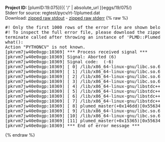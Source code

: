 **Project ID:** [plumID:19.075]({{ '/' | absolute_url }}eggs/19/075/)  
Stderr for source:  regtest/pycv/rt-1/plumed.dat   
Download: [zipped raw stdout](plumed.dat.plumed_master.stdout.txt.zip) - [zipped raw stderr](plumed.dat.plumed_master.stderr.txt.zip) 
{% raw %}
<pre>
#! Only the first 1000 rows of the error file are shown below
#! To inspect the full error file, please download the zipped raw stderr file above
terminate called after throwing an instance of 'PLMD::Plumed::Exception'
what():
Action "PYTHONCV" is not known.
[pkrvm7jw40e0xgp:10369] *** Process received signal ***
[pkrvm7jw40e0xgp:10369] Signal: Aborted (6)
[pkrvm7jw40e0xgp:10369] Signal code:  (-6)
[pkrvm7jw40e0xgp:10369] [ 0] /lib/x86_64-linux-gnu/libc.so.6(+0x45330)[0x7fc2cf045330]
[pkrvm7jw40e0xgp:10369] [ 1] /lib/x86_64-linux-gnu/libc.so.6(pthread_kill+0x11c)[0x7fc2cf09eb2c]
[pkrvm7jw40e0xgp:10369] [ 2] /lib/x86_64-linux-gnu/libc.so.6(gsignal+0x1e)[0x7fc2cf04527e]
[pkrvm7jw40e0xgp:10369] [ 3] /lib/x86_64-linux-gnu/libc.so.6(abort+0xdf)[0x7fc2cf0288ff]
[pkrvm7jw40e0xgp:10369] [ 4] /lib/x86_64-linux-gnu/libstdc++.so.6(+0xa5ff5)[0x7fc2cf4a5ff5]
[pkrvm7jw40e0xgp:10369] [ 5] /lib/x86_64-linux-gnu/libstdc++.so.6(+0xbb0da)[0x7fc2cf4bb0da]
[pkrvm7jw40e0xgp:10369] [ 6] /lib/x86_64-linux-gnu/libstdc++.so.6(_ZSt10unexpectedv+0x0)[0x7fc2cf4a5a55]
[pkrvm7jw40e0xgp:10369] [ 7] /lib/x86_64-linux-gnu/libstdc++.so.6(+0xa5a6f)[0x7fc2cf4a5a6f]
[pkrvm7jw40e0xgp:10369] [ 8] plumed_master(+0x146dd)[0x55634319e6dd]
[pkrvm7jw40e0xgp:10369] [ 9] /lib/x86_64-linux-gnu/libc.so.6(+0x2a1ca)[0x7fc2cf02a1ca]
[pkrvm7jw40e0xgp:10369] [10] /lib/x86_64-linux-gnu/libc.so.6(__libc_start_main+0x8b)[0x7fc2cf02a28b]
[pkrvm7jw40e0xgp:10369] [11] plumed_master(+0x15365)[0x55634319f365]
[pkrvm7jw40e0xgp:10369] *** End of error message ***
</pre>
{% endraw %}
